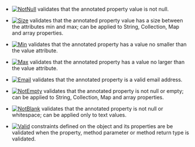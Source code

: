 - <a href="https://docs.oracle.com/javaee/7/api/javax/validation/constraints/NotNull.html"><img alt="NotNull" src="https://img.shields.io/badge/@NotNull-blue"/></a> validates that the annotated property value is not null.

- <a href="https://docs.oracle.com/javaee/7/api/javax/validation/constraints/Size.html"><img alt="Size" src="https://img.shields.io/badge/@Size-blue"/></a> validates that the annotated property value has a size between the attributes min and max; can be applied to String, Collection, Map and array properties.

- <a href="https://docs.oracle.com/javaee/7/api/javax/validation/constraints/Min.html"><img alt="Min" src="https://img.shields.io/badge/@Min-blue"/></a> validates that the annotated property has a value no smaller than the value attribute.

- <a href="https://docs.oracle.com/javaee/7/api/javax/validation/constraints/Max.html"><img alt="Max" src="https://img.shields.io/badge/@Max-blue"/></a> validates that the annotated property has a value no larger than the value attribute.

- <a href="https://javaee.github.io/javaee-spec/javadocs/javax/validation/constraints/Email.html"><img alt="Email" src="https://img.shields.io/badge/@Email-blue"/></a> validates that the annotated property is a valid email address.

- <a href="https://javaee.github.io/javaee-spec/javadocs/javax/validation/constraints/NotEmpty.html"><img alt="NotEmpty" src="https://img.shields.io/badge/@NotEmpty-blue"/></a> validates that the annotated property is not null or empty; can be applied to String, Collection, Map and array properties.

- <a href="https://javaee.github.io/javaee-spec/javadocs/javax/validation/constraints/NotBlank.html"><img alt="NotBlank" src="https://img.shields.io/badge/@NotBlank-blue"/></a> validates that the annotated property is not null or whitespace; can be applied only to text values.

- <a href="https://docs.oracle.com/javaee/7/api/javax/validation/Valid.html"><img alt="Valid" src="https://img.shields.io/badge/@Valid-blue"/></a> constraints defined on the object and its properties are be validated when the property, method parameter or method return type is validated. 
